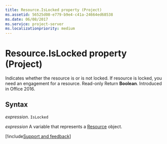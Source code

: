 ```yaml
---
title: Resource.IsLocked property (Project)
ms.assetid: 56525d08-e779-b9e4-c41a-24664ed68538
ms.date: 06/08/2017
ms.service: project-server
ms.localizationpriority: medium
---
```



# Resource.IsLocked property (Project)

Indicates whether the resource is or is not locked. If resource is locked, you need an engagement for a resource. Read-only Return **Boolean**. Introduced in Office 2016.


## Syntax

_expression_. `IsLocked`

_expression_ A variable that represents a [Resource](./Project.Resource.md) object.

[!include[Support and feedback](~/includes/feedback-boilerplate.md)]